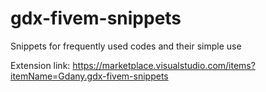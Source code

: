 # gdx-fivem-snippets
Snippets for frequently used codes and their simple use

Extension link: https://marketplace.visualstudio.com/items?itemName=Gdany.gdx-fivem-snippets

